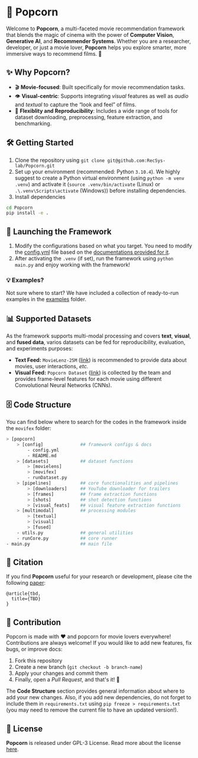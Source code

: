 # 🍿 Popcorn

Welcome to **Popcorn**, a multi-faceted movie recommendation framework that blends the magic of cinema with the power of **Computer Vision**, **Generative AI**, and **Recommender Systems**.
Whether you are a researcher, developer, or just a movie lover, **Popcorn** helps you explore smarter, more immersive ways to recommend films. 🎥

## ✨ Why Popcorn?

- 🎬 **Movie-focused**: Built specifically for movie recommendation tasks.
- 👁️ **Visual-centric**: Supports integrating _visual_ features as well as _audio_ and _textual_ to capture the “look and feel” of films.
- 🧩 **Flexiblity and Reproducibility**: Includes a wide range of tools for dataset downloading, preprocessing, feature extraction, and benchmarking.

## 🛠️ Getting Started

1. Clone the repository using `git clone git@github.com:RecSys-lab/Popcorn.git`
2. Set up your environment (recommended: Python `3.10.4`). We highly suggest to create a Python virtual environment (using `python -m venv .venv`) and activate it (`source .venv/bin/activate` (Linux) or `.\.venv\Scripts\activate` (Windows)) before installing dependencies.
3. Install dependencies

```bash
cd Popcorn
pip install -e .
```

## 🚀 Launching the Framework

1. Modify the configurations based on what you target. You need to modify the [config.yml](/popcorn/config/config.yml) file based on the [documentations provided for it](/popcorn/config/README.md).
2. After activating the `.venv` (if set), run the framework using `python main.py` and enjoy working with the framework!

### 💡 Examples?

Not sure where to start? We have included a collection of ready-to-run examples in the [examples](/examples/) folder.

## 📊 Supported Datasets

As the framework supports multi-modal processing and covers **text**, **visual**, and **fused data**, varios datasets can be fed for reproducibility, evaluation, and experiments purposes:

- **Text Feed:** `MovieLenz-25M` ([link](https://grouplens.org/datasets/movielens/25m/)) is recommended to provide data about movies, user interactions, _etc._
- **Visual Feed:** `Popcorn Dataset` ([link](https://huggingface.co/datasets/alitourani/Popcorn_Dataset)) is collected by the team and provides frame-level features for each movie using different Convolutional Neural Networks (CNNs).

## 🗄️ Code Structure

You can find below where to search for the codes in the framework inside the `movifex` folder:

```bash
> [popcorn]
    > [config]              ## framework configs & docs
        - config.yml
        - README.md
    > [datasets]            ## dataset functions
        > [movielens]
        > [movifex]
        - runDataset.py
    > [pipelines]           ## core functionalities and pipelines
        > [downloaders]     ## YouTube downloader for trailers
        > [frames]          ## frame extraction functions
        > [shots]           ## shot detection functions
        > [visual_feats]    ## visual feature extraction functions
    > [multimodal]          ## processing modules
        > [textual]
        > [visual]
        > [fused]
    - utils.py              ## general utilities
    - runCore.py            ## core runner
- main.py                   ## main file
```

## 📝 Citation

If you find **Popcorn** useful for your research or development, please cite the following [paper](#):

```
@article{tbd,
  title={TBD}
}
```

## 🤝 Contribution

Popcorn is made with ❤️ and popcorn for movie lovers everywhere! Contributions are always welcome! If you would like to add new features, fix bugs, or improve docs:

1. Fork this repository
2. Create a new branch (`git checkout -b branch-name`)
3. Apply your changes and commit them
4. Finally, open a _Pull Request_, and that's it! 🍿

The **Code Structure** section provides general information about where to add your new changes. Also, if you add new dependencies, do not forget to include them in `requirements.txt` using `pip freeze > requirements.txt` (you may need to remove the current file to have an updated version!).

## 📜 License

**Popcorn** is released under GPL-3 License. Read more about the license [here](/LICENSE).

